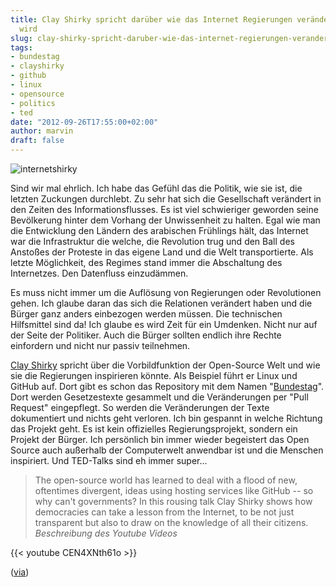 ```yaml
---
title: Clay Shirky spricht darüber wie das Internet Regierungen verändern könnte oder
  wird
slug: clay-shirky-spricht-daruber-wie-das-internet-regierungen-verandern-konnte-oder-wird
tags:
- bundestag
- clayshirky
- github
- linux
- opensource
- politics
- ted
date: "2012-09-26T17:55:00+02:00"
author: marvin
draft: false
---
```

![internetshirky](/images/internetshirky.jpg)

Sind wir mal ehrlich. Ich habe das Gefühl das die Politik, wie sie ist,
die letzten Zuckungen durchlebt. Zu sehr hat sich die Gesellschaft
verändert in den Zeiten des Informationsflusses. Es ist viel schwieriger
geworden seine Bevölkerung hinter dem Vorhang der Unwissenheit zu
halten. Egal wie man die Entwicklung den Ländern des arabischen
Frühlings hält, das Internet war die Infrastruktur die welche, die
Revolution trug und den Ball des Anstoßes der Proteste in das eigene
Land und die Welt transportierte. Als letzte Möglichkeit, des Regimes
stand immer die Abschaltung des Internetzes. Den Datenfluss einzudämmen.

Es muss nicht immer um die Auflösung von Regierungen oder Revolutionen
gehen. Ich glaube daran das sich die Relationen verändert haben und die
Bürger ganz anders einbezogen werden müssen. Die technischen Hilfsmittel
sind da! Ich glaube es wird Zeit für ein Umdenken. Nicht nur auf der
Seite der Politiker. Auch die Bürger sollten endlich ihre Rechte
einfordern und nicht nur passiv teilnehmen.

[Clay Shirky](http://www.shirky.com/) spricht über die Vorbildfunktion
der Open-Source Welt und wie sie die Regierungen inspirieren könnte. Als
Beispiel führt er Linux und GitHub auf. Dort gibt es schon das
Repository mit dem Namen
"[Bundestag](https://github.com/bundestag/gesetze)". Dort werden
Gesetzestexte gesammelt und die Veränderungen per "Pull Request"
eingepflegt. So werden die Veränderungen der Texte dokumentiert und
nichts geht verloren. Ich bin gespannt in welche Richtung das Projekt
geht. Es ist kein offizielles Regierungsprojekt, sondern ein Projekt der
Bürger. Ich persönlich bin immer wieder begeistert das Open Source auch
außerhalb der Computerwelt anwendbar ist und die Menschen inspiriert.
Und TED-Talks sind eh immer super...

> The open-source world has learned to deal with a flood of new,
> oftentimes divergent, ideas using hosting services like GitHub -- so
> why can't governments? In this rousing talk Clay Shirky shows how
> democracies can take a lesson from the Internet, to be not just
> transparent but also to draw on the knowledge of all their citizens.  
>  <cite>Beschreibung des Youtube Videos</cite>

{{< youtube CEN4XNth61o   >}}

([via](http://www.crackajack.de/2012/09/26/clay-shirky-ted-how-the-internet-will-one-day-transform-government/))